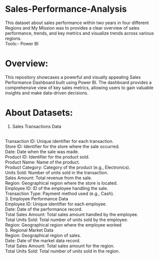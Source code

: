 # Sales-Performance-Analysis
This dataset about sales performance within two years in four different Regions and My Mission was to provides a clear overview of sales performance, trends, and key metrics and visualize trends across various regions.
<br>
Tools:- Power BI
<BR>
# Overview:
This repository showcases a powerful and visually appealing Sales Performance Dashboard built using Power BI. The dashboard provides a comprehensive view of key sales metrics, allowing users to gain valuable insights and make data-driven decisions.
<br>
# About Datasets:
1. Sales Transactions Data
<br>
Transaction ID: Unique identifier for each transaction.
<br>
Store ID: Identifier for the store where the sale occurred.
<br>
Date: Date when the sale was made.
<br>
Product ID: Identifier for the product sold.
<br>
Product Name: Name of the product.
<br>
Product Category: Category of the product (e.g., Electronics).
<br>
Units Sold: Number of units sold in the transaction.
<br>
Sales Amount: Total revenue from the sale.
<br>
Region: Geographical region where the store is located.
<br>
Employee ID: ID of the employee handling the sale.
<br>
Transaction Type: Payment method used (e.g., Cash).
<br>
3. Employee Performance Data
   <br>
Employee ID: Unique identifier for each employee.
<br>
Date: Date of the performance record.
<br>
Total Sales Amount: Total sales amount handled by the employee.
<br>
Total Units Sold: Total number of units sold by the employee.
<br>
Region: Geographical region where the employee worked
<br>
5. Regional Market Data
<br>
Region: Geographical region of sales.
<br>
Date: Date of the market data record.
<br>
Total Sales Amount: Total sales amount for the region.
<br>
Total Units Sold: Total number of units sold in the region.
